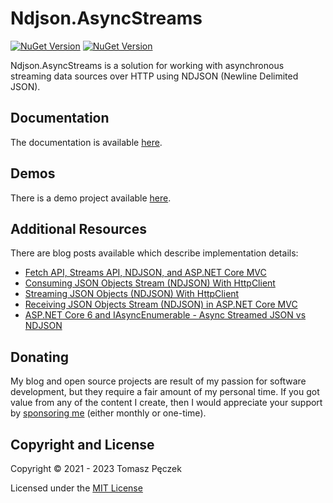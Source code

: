 # Ndjson.AsyncStreams
[![NuGet Version](https://img.shields.io/nuget/v/Ndjson.AsyncStreams.Net.Http?label=Ndjson.AsyncStreams.Net.Http&logo=nuget)](https://www.nuget.org/packages/Ndjson.AsyncStreams.Net.Http/)
[![NuGet Version](https://img.shields.io/nuget/v/Ndjson.AsyncStreams.AspNetCore.Mvc?label=Ndjson.AsyncStreams.AspNetCore.Mvc&logo=nuget)](https://www.nuget.org/packages/Ndjson.AsyncStreams.AspNetCore.Mvc/)

Ndjson.AsyncStreams is a solution for working with asynchronous streaming data sources over HTTP using NDJSON (Newline Delimited JSON).

## Documentation

The documentation is available [here](https://tpeczek.github.io/Ndjson.AsyncStreams/).

## Demos

There is a demo project available [here](https://github.com/tpeczek/Demo.Ndjson.AsyncStreams).

## Additional Resources

There are blog posts available which describe implementation details:

- [Fetch API, Streams API, NDJSON, and ASP.NET Core MVC](https://www.tpeczek.com/2019/04/fetch-api-streams-api-ndjson-and-aspnet.html)
- [Consuming JSON Objects Stream (NDJSON) With HttpClient](https://www.tpeczek.com/2020/10/consuming-json-objects-stream-ndjson.html)
- [Streaming JSON Objects (NDJSON) With HttpClient](https://www.tpeczek.com/2021/05/streaming-json-objects-ndjson-with.html)
- [Receiving JSON Objects Stream (NDJSON) in ASP.NET Core MVC](https://www.tpeczek.com/2021/05/receiving-json-objects-stream-ndjson-in.html)
- [ASP.NET Core 6 and IAsyncEnumerable - Async Streamed JSON vs NDJSON](https://www.tpeczek.com/2021/07/aspnet-core-6-and-iasyncenumerable.html)

## Donating

My blog and open source projects are result of my passion for software development, but they require a fair amount of my personal time. If you got value from any of the content I create, then I would appreciate your support by [sponsoring me](https://github.com/sponsors/tpeczek) (either monthly or one-time).

## Copyright and License

Copyright © 2021 - 2023 Tomasz Pęczek

Licensed under the [MIT License](https://github.com/tpeczek/Ndjson.AsyncStreams/blob/master/LICENSE.md)
